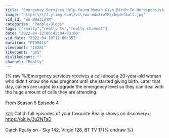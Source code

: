 ```yaml
---
title: "Emergency Services Help Young Woman Give Birth To Unresponsive Baby | Ambulance"
image: "https:\/\/i.ytimg.com\/vi\/wu-mWo3ioYM\/hqdefault.jpg"
vid_id: "wu-mWo3ioYM"
categories: "People-Blogs"
tags: ["really","really tv","really channel"]
date: "2022-04-12T06:42:04+03:00"
vid_date: "2022-04-10T11:00:35Z"
duration: "PT9M41S"
viewcount: "16281"
likeCount: "385"
dislikeCount: ""
channel: "Really"
---
```

{% raw %}Emergency services receives a call about a 20-year-old woman who didn't know she was pregnant until she started giving birth. Later that day, callers are urged to upgrade the emergency level so they can deal with the huge amount of calls they are attending.<br /><br />From Season 5 Episode 4<br /><br />🇬🇧 Catch full episodes of your favourite Really shows on discovery+: <a rel="nofollow" target="blank" href="https://bit.ly/3uZNTaD">https://bit.ly/3uZNTaD</a><br /><br />Catch Really on - Sky 142, Virgin 128, BT TV 17{% endraw %}
